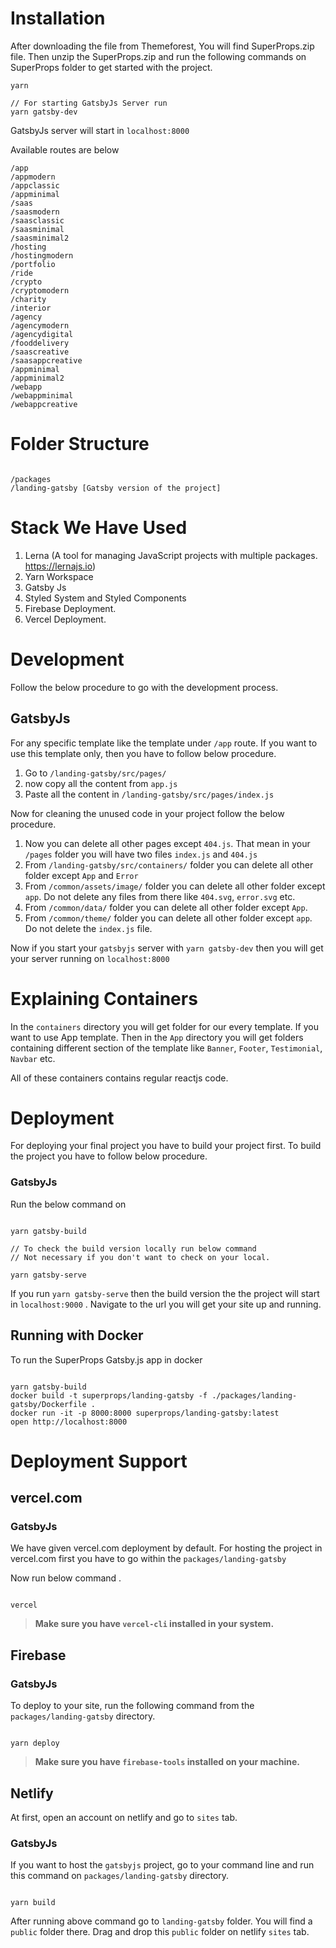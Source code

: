 # Installation

After downloading the file from Themeforest, You will find SuperProps.zip file. Then unzip the SuperProps.zip and run the following commands on SuperProps folder to get started with the project.

```
yarn
```

```
// For starting GatsbyJs Server run
yarn gatsby-dev
```

GatsbyJs server will start in `localhost:8000`

Available routes are below

```
/app
/appmodern
/appclassic
/appminimal
/saas
/saasmodern
/saasclassic
/saasminimal
/saasminimal2
/hosting
/hostingmodern
/portfolio
/ride
/crypto
/cryptomodern
/charity
/interior
/agency
/agencymodern
/agencydigital
/fooddelivery
/saascreative
/saasappcreative
/appminimal
/appminimal2
/webapp
/webappminimal
/webappcreative
```

# Folder Structure

```

/packages
/landing-gatsby [Gatsby version of the project]

```

# Stack We Have Used

1. Lerna (A tool for managing JavaScript projects with multiple packages. https://lernajs.io)
2. Yarn Workspace
3. Gatsby Js
4. Styled System and Styled Components
5. Firebase Deployment.
6. Vercel Deployment.

# Development

Follow the below procedure to go with the development process.

## GatsbyJs

For any specific template like the template under `/app` route. If you want to use this template only, then you have to follow below procedure.

1. Go to `/landing-gatsby/src/pages/`
2. now copy all the content from `app.js`
3. Paste all the content in `/landing-gatsby/src/pages/index.js`

Now for cleaning the unused code in your project follow the below procedure.

1. Now you can delete all other pages except `404.js`. That mean in your `/pages` folder you will have two files `index.js` and `404.js`
2. From `/landing-gatsby/src/containers/` folder you can delete all other folder except `App` and `Error`
3. From `/common/assets/image/` folder you can delete all other folder except `app`. Do not delete any files from there like `404.svg`, `error.svg` etc.
4. From `/common/data/` folder you can delete all other folder except `App`.
5. From `/common/theme/` folder you can delete all other folder except `app`. Do not delete the `index.js` file.

Now if you start your `gatsbyjs` server with `yarn gatsby-dev` then you will get your server running on `localhost:8000`

# Explaining Containers

In the `containers` directory you will get folder for our every template. If you want to use App template. Then in the `App` directory you will get folders containing different section of the template like `Banner`, `Footer`, `Testimonial`, `Navbar` etc.

All of these containers contains regular reactjs code.

# Deployment

For deploying your final project you have to build your project first. To build the project you have to follow below procedure.

### GatsbyJs

Run the below command on

```

yarn gatsby-build

// To check the build version locally run below command
// Not necessary if you don't want to check on your local.

yarn gatsby-serve

```

If you run `yarn gatsby-serve` then the build version the the project will start in `localhost:9000` . Navigate to the url you will get your site up and running.

## Running with Docker

To run the SuperProps Gatsby.js app in docker

```

yarn gatsby-build
docker build -t superprops/landing-gatsby -f ./packages/landing-gatsby/Dockerfile .
docker run -it -p 8000:8000 superprops/landing-gatsby:latest
open http://localhost:8000

```

# Deployment Support

## vercel.com

### GatsbyJs

We have given vercel.com deployment by default. For hosting the project in vercel.com first you have to go within the `packages/landing-gatsby`

Now run below command .

```

vercel

```

> **Make sure you have `vercel-cli` installed in your system.**

## Firebase

### GatsbyJs

To deploy to your site, run the following command from the `packages/landing-gatsby` directory.

```

yarn deploy

```

> **Make sure you have `firebase-tools` installed on your machine.**

## Netlify

At first, open an account on netlify and go to `sites` tab.

### GatsbyJs

If you want to host the `gatsbyjs` project, go to your command line and run this command on `packages/landing-gatsby` directory.

```

yarn build

```

After running above command go to `landing-gatsby` folder. You will find a `public` folder
there. Drag and drop this `public` folder on netlify `sites` tab.

